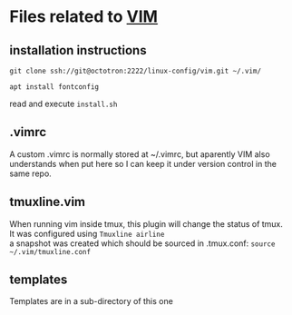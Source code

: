 # Files related to [VIM](http://www.vim.org/about.php)

## installation instructions
`git clone ssh://git@octotron:2222/linux-config/vim.git ~/.vim/`

`apt install fontconfig`

read and execute `install.sh`

## .vimrc
A custom .vimrc is normally stored at ~/.vimrc, but aparently VIM also
understands when put here so I can keep it under version control in the
same repo.

## tmuxline.vim
When running vim inside tmux, this plugin will change the status of tmux.  
It was configured using `Tmuxline airline`  
a snapshot was created which should be sourced in .tmux.conf:
`source ~/.vim/tmuxline.conf`

## templates
Templates are in a sub-directory of this one
